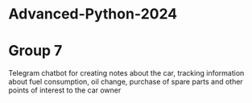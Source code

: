 # Advanced-Python-2024
# Group 7

Telegram chatbot for creating notes about the car, tracking information about fuel consumption, oil change, purchase of spare parts and other points of interest to the car owner
